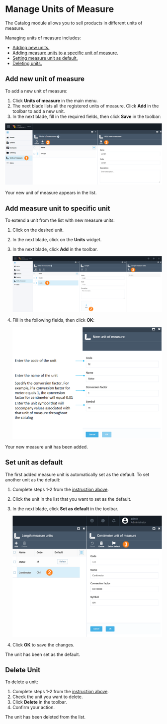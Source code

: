 
# Manage Units of Measure

The Catalog module allows you to sell products in different units of measure. 

Managing units of measure includes:

* [Adding new units.](managing-units-of-measure.md#add-new-unit-of-measure)
* [Adding measure units to a specific unit of measure.](managing-units-of-measure.md#add-measure-unit-to-specific-unit)
* [Setting measure unit as default.](managing-units-of-measure.md#set-unit-as-default)
* [Deleting units.](managing-units-of-measure.md#set-unit-as-default)

## Add new unit of measure

To add a new unit of measure:

1. Click **Units of measure** in the main menu. 
1. The next blade lists all the registered units of measure. Click **Add** in the toolbar to add a new unit.
1. In the next blade, fill in the required fields, then click **Save** in the toolbar:

![Add new UoM](media/add-uom.png)

Your new unit of measure appears in the list.

## Add measure unit to specific unit 

To extend a unit from the list with new measure units:

1. Click on the desired unit. 
1. In the next blade, click on the **Units** widget.
1. In the next blade, click **Add** in the toolbar.

    ![New measure unit](media/new-measure-unit.png)

1. Fill in the following fields, then click **OK**:

    ![New measure unit 1](media/add-uom1.png)

Your new measure unit has been added.

## Set unit as default

The first added measure unit is automatically set as the default. To set another unit as the default:

1. Complete steps 1-2 from the [instruction above](managing-units-of-measure.md#add-measure-unit-to-specific-unit).
1. Click the unit in the list that you want to set as the default.
1. In the next blade, click **Set as default** in the toolbar.

    ![Default unit](media/default-uom.png)

1. Click **OK** to save the changes.

The unit has been set as the default.

## Delete Unit

To delete a unit:

1. Complete steps 1-2 from the [instruction above](managing-units-of-measure.md#add-measure-unit-to-specific-unit).
1. Check the unit you want to delete.
1. Click **Delete** in the toolbar.
1. Confirm your action.

The unit has been deleted from the list.